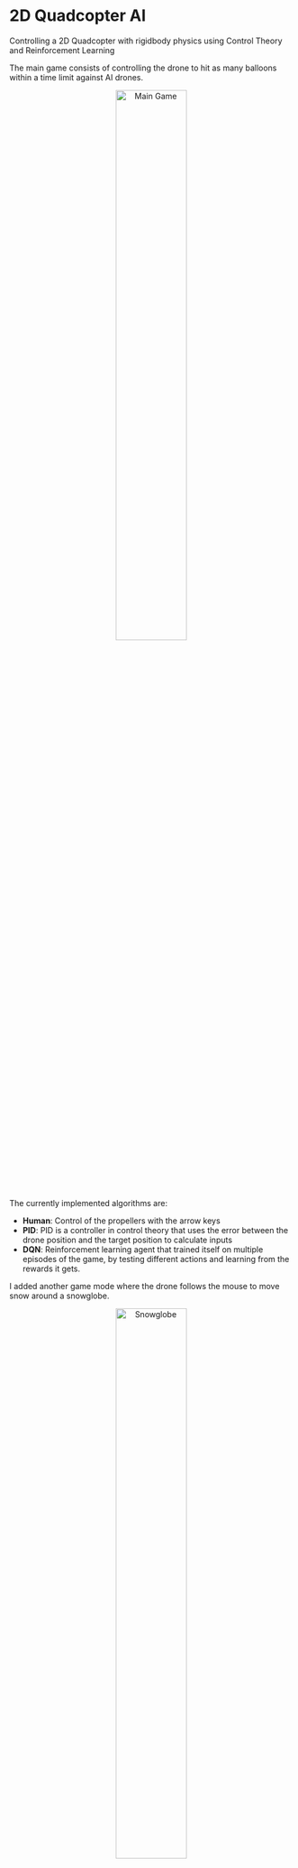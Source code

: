 # **2D Quadcopter AI**

Controlling a 2D Quadcopter with rigidbody physics using Control Theory and Reinforcement Learning

The main game consists of controlling the drone to hit as many balloons within a time limit against AI drones.

<p align="center">
  <img src="media/main_game.gif" alt="Main Game" width="50%"/>
</p>

The currently implemented algorithms are:

- **Human**: Control of the propellers with the arrow keys
- **PID**: PID is a controller in control theory that uses the error between the drone position and the target position to calculate inputs
- **DQN**: Reinforcement learning agent that trained itself on multiple episodes of the game, by testing different actions and learning from the rewards it gets.

I added another game mode where the drone follows the mouse to move snow around a snowglobe.

<p align="center">
  <img src="media/snowglobe.gif" alt="Snowglobe" width="50%"/>
</p>
